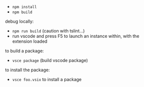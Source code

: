 
- `npm install`
- `npm build`

debug locally:
- `npm run build` (caution with tslint…)
- run vscode and press F5 to launch an instance within, with the extension loaded

to build a package:
- `vsce package` (build vscode package)

to install the package:
- `vsce foo.vsix` to install a package

